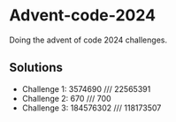 # Advent-code-2024
 Doing the advent of code 2024 challenges.

## Solutions
- Challenge 1: 3574690 /// 22565391
- Challenge 2: 670 /// 700
- Challenge 3: 184576302 /// 118173507